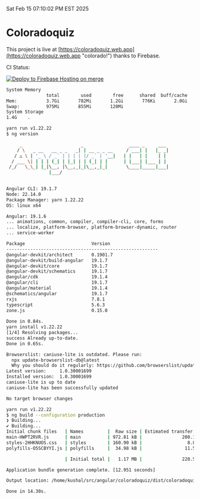 Sat Feb 15 07:10:02 PM EST 2025

# Coloradoquiz


This project is live at [https://coloradoquiz.web.app](https://coloradoquiz.web.app "colorado!") thanks to Firebase.

CI Status: 

[![Deploy to Firebase Hosting on merge](https://github.com/teamkushal/coloradoquiz/actions/workflows/firebase-hosting-merge.yml/badge.svg)](https://github.com/teamkushal/coloradoquiz/actions/workflows/firebase-hosting-merge.yml)

```bash
System Memory
               total        used        free      shared  buff/cache   available
Mem:           3.7Gi       782Mi       1.2Gi       776Ki       2.0Gi       3.0Gi
Swap:          975Mi       855Mi       120Mi
System Storage
1.4G	.
```
```bash
yarn run v1.22.22
$ ng version

     _                      _                 ____ _     ___
    / \   _ __   __ _ _   _| | __ _ _ __     / ___| |   |_ _|
   / △ \ | '_ \ / _` | | | | |/ _` | '__|   | |   | |    | |
  / ___ \| | | | (_| | |_| | | (_| | |      | |___| |___ | |
 /_/   \_\_| |_|\__, |\__,_|_|\__,_|_|       \____|_____|___|
                |___/
    

Angular CLI: 19.1.7
Node: 22.14.0
Package Manager: yarn 1.22.22
OS: linux x64

Angular: 19.1.6
... animations, common, compiler, compiler-cli, core, forms
... localize, platform-browser, platform-browser-dynamic, router
... service-worker

Package                         Version
---------------------------------------------------------
@angular-devkit/architect       0.1901.7
@angular-devkit/build-angular   19.1.7
@angular-devkit/core            19.1.7
@angular-devkit/schematics      19.1.7
@angular/cdk                    19.1.4
@angular/cli                    19.1.7
@angular/material               19.1.4
@schematics/angular             19.1.7
rxjs                            7.8.1
typescript                      5.6.3
zone.js                         0.15.0
    
Done in 0.84s.
yarn install v1.22.22
[1/4] Resolving packages...
success Already up-to-date.
Done in 0.65s.
```
```bash
Browserslist: caniuse-lite is outdated. Please run:
  npx update-browserslist-db@latest
  Why you should do it regularly: https://github.com/browserslist/update-db#readme
Latest version:     1.0.30001699
Installed version:  1.0.30001699
caniuse-lite is up to date
caniuse-lite has been successfully updated

No target browser changes
```
```bash
yarn run v1.22.22
$ ng build --configuration production
❯ Building...
✔ Building...
Initial chunk files   | Names         |  Raw size | Estimated transfer size
main-HWPT2RVR.js      | main          | 972.81 kB |               200.17 kB
styles-2HHKNUOS.css   | styles        | 160.90 kB |                 8.88 kB
polyfills-O5SCBYYI.js | polyfills     |  34.98 kB |                11.52 kB

                      | Initial total |   1.17 MB |               220.57 kB

Application bundle generation complete. [12.951 seconds]

Output location: /home/kushal/src/angular/coloradoquiz/dist/coloradoquiz

Done in 14.30s.
```
